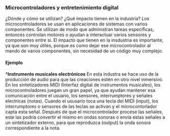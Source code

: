 ### Microcontroladores y entretenimiento digital
¿Dónde y cómo se utilizan? ¿Qué impacto tienen en la industria?
Los microcontroladores se usan en aplicaciones de sistemas con varios componentes. Se utilizan de modo que administran tareas específicas, entonces controlan motores o ayudan a interactuar varios sensores y componentes entre si.
El impacto que tienen en la insdustria es importante, ya que son muy útiles, porque es como dejar ese microcontrolador al mando de varios componentes, sin necesidad de un código muy complejo.
#### Ejemplo
***Instrumento musicales electrónicos**
En esta industra se hace uso de la producción de audio para que las creaciones estén en otro nivel inmersivo. En los sintetizadores MIDI (Interfaz digital de instrumentos musicales), los microcontroladores juegan un gran papel, ya que ayudan mantener esa comunicación entre el usuario, los sensores, interrumptores y señales electricas (notas).
Cuando el ususario toca una tecla del MIDI (input), los interrumptores o sensores de las teclas se activan y el microcontorlador capta esta señal. Después de que el microcontrolador procese las señales, este las podría convertir el mismo en ondas sonoras o envia estas señales a un sintetizador externo, para que reproduzca (output) la onda sonora correspondiente a la nota. 

